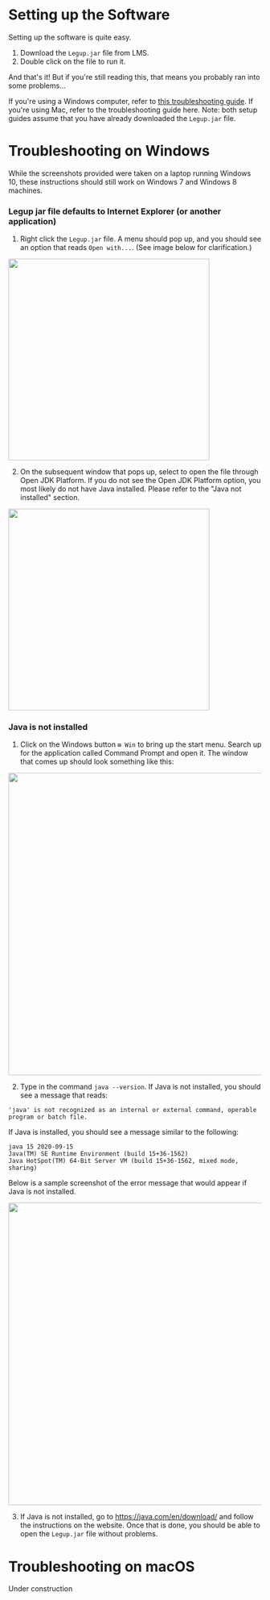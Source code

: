 # Setting up the Software
Setting up the software is quite easy.

1. Download the `Legup.jar` file from LMS.
2. Double click on the file to run it.

And that's it! But if you're still reading this, that means you probably ran into some problems...

If you're using a Windows computer, refer to [this troubleshooting guide](https://github.com/Bram-Hub/Legup/wiki/User-Setup-Guide#troubleshooting-on-windows).
If you're using Mac, refer to the troubleshooting guide here.
Note: both setup guides assume that you have already downloaded the `Legup.jar` file.

# Troubleshooting on Windows
While the screenshots provided were taken on a laptop running Windows 10, these instructions should still work on Windows 7 and Windows 8 machines.

### Legup jar file defaults to Internet Explorer (or another application)
1. Right click the `Legup.jar` file. A menu should pop up, and you should see an option that reads `Open with...`. (See image below for clarification.)

<img src="https://i.ibb.co/k9K1h0h/image.png" width="400">

2. On the subsequent window that pops up, select to open the file through Open JDK Platform. If you do not see the Open JDK Platform option, you most likely do not have Java installed. Please refer to the "Java not installed" section.

<img src="https://i.ibb.co/k4wvvyb/image.png" width="400">

### Java is not installed
1. Click on the Windows button `⊞ Win` to bring up the start menu. Search up for the application called Command Prompt and open it. The window that comes up should look something like this:

<img src="https://i.ibb.co/WgnvQyh/image.png" width="600">

2. Type in the command `java --version`. If Java is not installed, you should see a message that reads: 
```
'java' is not recognized as an internal or external command, operable program or batch file.
```
If Java is installed, you should see a message similar to the following:
```
java 15 2020-09-15
Java(TM) SE Runtime Environment (build 15+36-1562)
Java HotSpot(TM) 64-Bit Server VM (build 15+36-1562, mixed mode, sharing)
```
Below is a sample screenshot of the error message that would appear if Java is not installed.

<img src="https://i.ibb.co/hm5H6Yf/image.png" width="600">

3. If Java is not installed, go to https://java.com/en/download/ and follow the instructions on the website. Once that is done, you should be able to open the `Legup.jar` file without problems.

# Troubleshooting on macOS
Under construction